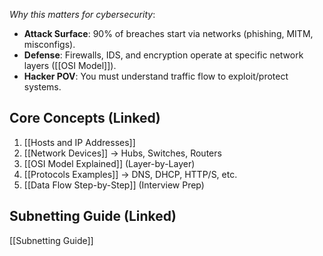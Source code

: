 
*Why this matters for cybersecurity*:  
- **Attack Surface**: 90% of breaches start via networks (phishing, MITM, misconfigs).  
- **Defense**: Firewalls, IDS, and encryption operate at specific network layers ([[OSI Model]]).  
- **Hacker POV**: You must understand traffic flow to exploit/protect systems.  

## Core Concepts (Linked)  
1. [[Hosts and IP Addresses]]  
2. [[Network Devices]] → Hubs, Switches, Routers  
3. [[OSI Model Explained]] (Layer-by-Layer)
4. [[Protocols Examples]] → DNS, DHCP, HTTP/S, etc.  
5. [[Data Flow Step-by-Step]] (Interview Prep)
## Subnetting Guide (Linked)
[[Subnetting Guide]]
